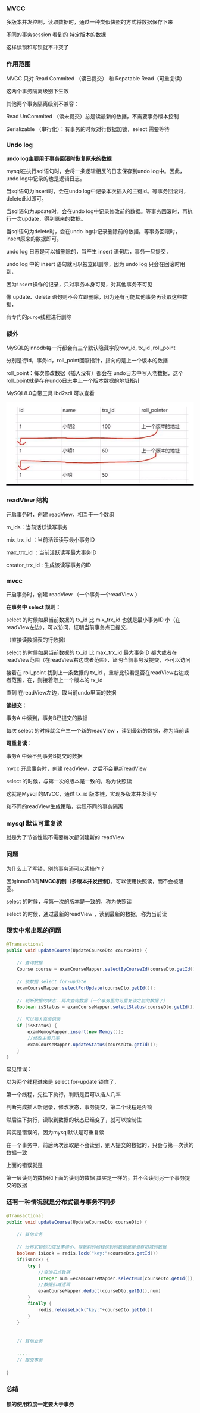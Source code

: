 ### MVCC

多版本并发控制，读取数据时，通过一种类似快照的方式将数据保存下来

不同的事务session 看到的 特定版本的数据

这样读锁和写锁就不冲突了



### 作用范围

MVCC 只对 Read Commited （读已提交） 和 Repatable Read（可重复读）

这两个事务隔离级别下生效

其他两个事务隔离级别不兼容：

Read UnCommited （读未提交）总是读最新的数据，不需要事务版本控制

Serializable （串行化）：有事务的时候对行数据加锁，select 需要等待 



### Undo log

**undo log主要用于事务回滚时恢复原来的数据**

mysql在执行sql语句时，会将一条逻辑相反的日志保存到undo log中。因此，undo log中记录的也是逻辑日志。

当sql语句为insert时，会在undo log中记录本次插入的主键id。等事务回滚时，delete此id即可。

当sql语句为update时，会在undo log中记录修改前的数据。等事务回滚时，再执行一次update，得到原来的数据。

当sql语句为delete时，会在undo log中记录删除前的数据。等事务回滚时，insert原来的数据即可。



undo log 日志是可以被删除的，当产生 insert 语句后，事务一旦提交，

undo log 中的 insert 语句就可以被立即删除，因为 undo log 只会在回滚时用到，

因为`insert`操作的记录，只对事务本身可见，对其他事务不可见



像 update、delete 语句则不会立即删除，因为还有可能其他事务再读取这些数据，

有专门的`purge`线程进行删除





### 额外

MySQL的innodb每一行都会有三个默认隐藏字段row_id, tx_id ,roll_point

分别是行id，事务id，roll_point回滚指针，指向的是上一个版本的数据

roll_point：每次修改数据（插入没有）都会在 undo日志中写入老数据，这个roll_point就是存在undo日志中上一个版本数据的地址指针

MySQL8.0自带工具 ibd2sdi 可以查看

![](img\20220914142941238.png)



### **readView 结构**

开启事务时，创建 readView，相当于一个数组

m_ids：当前活跃读写事务

mix_trx_id ：当前活跃读写最小事务ID

max_trx_id ：当前活跃读写最大事务ID

creator_trx_id : 生成该读写事务的ID





### **mvcc** 

开启事务时，创建 readView （一个事务一个readView ）

**在事务中 select 规则：** 

select 的时候如果当前数据的 tx_id 比 mix_trx_id 也就是最小事务ID 小（在readView左边），可以访问，证明当前事务点已提交，

（直接读数据表的行数据）



select 的时候如果当前数据的 tx_id 比 max_trx_id 最大事务ID 都大或者在readView范围（在readView右边或者范围），证明当前事务没提交，不可以访问

接着在 roll_point 找到上一条数据的 tx_id ，重新比较看是否在readView右边或者范围，在，则接着取上一个版本的 tx_id 

直到 在readView左边，取当前undo里面的数据







**读提交：**

事务A 中读到，事务B已提交的数据

每次 select 的时候就会产生一个新的readView ，读到最新的数据，称为当前读



**可重复读：**

事务A 中读不到事务B提交的数据

mvcc  开启事务时，创建 readView，之后不会更新readView

select 的时候，与第一次的版本是一致的，称为快照读



这就是Mysql 的MVCC，通过 tx_id  版本链，实现多版本并发读写

和不同的readView生成策略，实现不同的事务隔离



### mysql 默认可重复读

就是为了节省性能不需要每次都创建新的 readView



### 问题

为什么上了写锁，别的事务还可以读操作？

因为InnoD‍B有**MVCC机制（多版本并发控制）**，可以使用快照读，而不会被阻塞。

select 的时候，与第一次的版本是一致的，称为快照读

select 的时候，通过最新的readView ，读到最新的数据，称为当前读



### 现实中常出现的问题



```java
@Transactional
public void updateCourse(UpdateCourseDto courseDto) {

    // 查询数据
    Course course = examCourseMapper.selectByCourseId(courseDto.getId());

    // 锁数据 select for-update
    examCourseMapper.selectForUpdate(courseDto.getId());

    // 判断数据的状态--再次查询数据（一个事务里的可重复读之前的数据了）
    Boolean isStatus = examCourseMapper.selectStatus(courseDto.getId());

    // 可以插人充值记录
    if (isStatus) {
        examMemoyMapper.insert(new Memoy());
        //修改主表几率
        examCourseMapper.updateStatus(courseDto.getId());
    }
}
```

常见错误：

以为两个线程进来是 select for-update 锁住了，

第一个线程，先往下执行，判断是否可以插人几率

判断完成插人新记录，修改状态，事务提交，第二个线程是否锁

然后往下执行，读取到数据的状态已经变了，就可以控制住



其实是错误的，因为mysql默认是可重复读

在一个事务中，前后两次读取是不会读到，别人提交的数据的，只会与第一次读的数据一致

上面的错误就是

第一层读到的数据和下面的读到的数据 其实是一样的，并不会读到另一个事务提交的数据









### 还有一种情况就是分布式锁与事务不同步

```java
@Transactional
public void updateCourse(UpdateCourseDto courseDto) {

    // 其他业务

    // 分布式锁的力度比事务小，导致别的线程读到的数据还是没有扣减的数据
	boolean isLock = redis.lock("key:"+courseDto.getId())
    if(isLock) {
        try {
            //查询扣点数据
		    Integer num =examCourseMapper.selectNum(courseDto.getId());
            //数据扣减逻辑
            examCourseMapper.deduct(courseDto.getId(),num)
        }
        finally {
            redis.releaseLock("key:"+courseDto.getId())
        }
    }
        
	    
    // 其他业务
    
    .....
    // 提交事务    
        
}
```





### 总结

#### 锁的使用粒度一定要大于事务

































